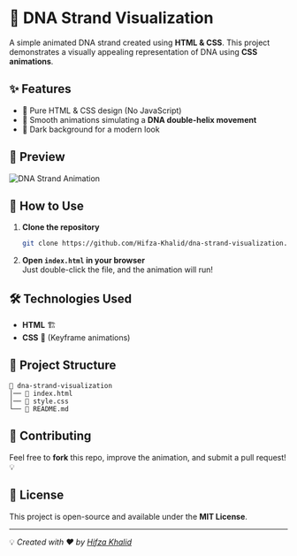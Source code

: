 # 🧬 DNA Strand Visualization

A simple animated DNA strand created using **HTML & CSS**. This project demonstrates a visually appealing representation of DNA using **CSS animations**.

## ✨ Features

- 🎨 Pure HTML & CSS design (No JavaScript)
- 🔄 Smooth animations simulating a **DNA double-helix movement**
- 🌙 Dark background for a modern look

## 📸 Preview

![DNA Strand Animation](https://your-image-link-here) 

## 🚀 How to Use

1. **Clone the repository**  
   ```sh
   git clone https://github.com/Hifza-Khalid/dna-strand-visualization.git
   ```
2. **Open `index.html` in your browser**  
   Just double-click the file, and the animation will run!

## 🛠️ Technologies Used

- **HTML** 🏗️
- **CSS** 🎨 (Keyframe animations)

## 📌 Project Structure

```
📂 dna-strand-visualization
│── 📄 index.html
│── 🎨 style.css
└── 📜 README.md
```

## 🌟 Contributing

Feel free to **fork** this repo, improve the animation, and submit a pull request! 💡

## 📜 License

This project is open-source and available under the **MIT License**.

---

💡 *Created with ❤️ by [Hifza Khalid](https://github.com/Hifza-Khalid)*  
```
